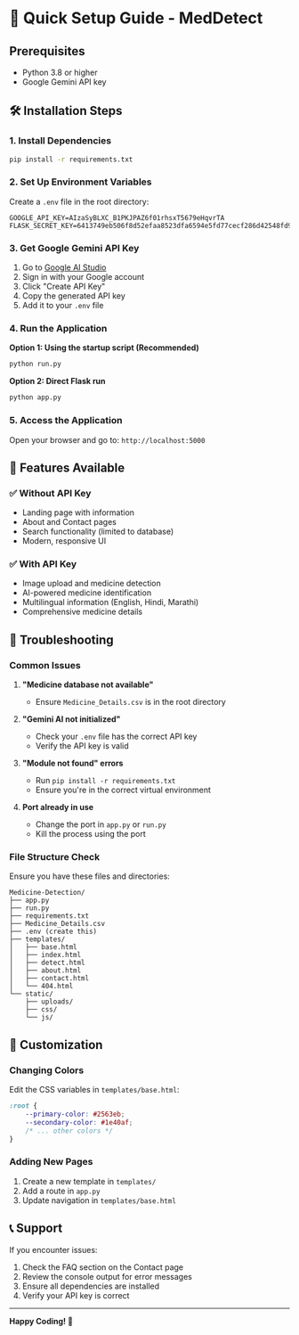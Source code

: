 # 🚀 Quick Setup Guide - MedDetect

## Prerequisites
- Python 3.8 or higher
- Google Gemini API key

## 🛠️ Installation Steps

### 1. Install Dependencies
```bash
pip install -r requirements.txt
```

### 2. Set Up Environment Variables
Create a `.env` file in the root directory:
```env
GOOGLE_API_KEY=AIzaSyBLXC_B1PKJPAZ6f01rhsxT5679eHqvrTA
FLASK_SECRET_KEY=6413749eb506f8d52efaa8523dfa6594e5fd77cecf286d42548fd92727db4630
```

### 3. Get Google Gemini API Key
1. Go to [Google AI Studio](https://makersuite.google.com/app/apikey)
2. Sign in with your Google account
3. Click "Create API Key"
4. Copy the generated API key
5. Add it to your `.env` file

### 4. Run the Application

**Option 1: Using the startup script (Recommended)**
```bash
python run.py
```

**Option 2: Direct Flask run**
```bash
python app.py
```

### 5. Access the Application
Open your browser and go to: `http://localhost:5000`

## 🎯 Features Available

### ✅ Without API Key
- Landing page with information
- About and Contact pages
- Search functionality (limited to database)
- Modern, responsive UI

### ✅ With API Key
- Image upload and medicine detection
- AI-powered medicine identification
- Multilingual information (English, Hindi, Marathi)
- Comprehensive medicine details

## 🔧 Troubleshooting

### Common Issues

1. **"Medicine database not available"**
   - Ensure `Medicine_Details.csv` is in the root directory

2. **"Gemini AI not initialized"**
   - Check your `.env` file has the correct API key
   - Verify the API key is valid

3. **"Module not found" errors**
   - Run `pip install -r requirements.txt`
   - Ensure you're in the correct virtual environment

4. **Port already in use**
   - Change the port in `app.py` or `run.py`
   - Kill the process using the port

### File Structure Check
Ensure you have these files and directories:
```
Medicine-Detection/
├── app.py
├── run.py
├── requirements.txt
├── Medicine_Details.csv
├── .env (create this)
├── templates/
│   ├── base.html
│   ├── index.html
│   ├── detect.html
│   ├── about.html
│   ├── contact.html
│   └── 404.html
└── static/
    ├── uploads/
    ├── css/
    └── js/
```

## 🎨 Customization

### Changing Colors
Edit the CSS variables in `templates/base.html`:
```css
:root {
    --primary-color: #2563eb;
    --secondary-color: #1e40af;
    /* ... other colors */
}
```

### Adding New Pages
1. Create a new template in `templates/`
2. Add a route in `app.py`
3. Update navigation in `templates/base.html`

## 📞 Support

If you encounter issues:
1. Check the FAQ section on the Contact page
2. Review the console output for error messages
3. Ensure all dependencies are installed
4. Verify your API key is correct

---

**Happy Coding! 🎉** 